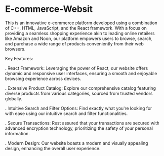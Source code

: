 # E-commerce-Websit
This is an innovative e-commerce platform developed using a combination of C++, HTML, JavaScript, and the React framework. With a focus on providing a seamless shopping experience akin to leading online retailers like Amazon and Noon, our platform empowers users to browse, search, and purchase a wide range of products conveniently from their web browsers.

Key Features:

. React Framework: Leveraging the power of React, our website offers dynamic and responsive user interfaces, ensuring a smooth and enjoyable browsing experience across devices.

. Extensive Product Catalog: Explore our comprehensive catalog featuring diverse products from various categories, sourced from trusted vendors globally.

. Intuitive Search and Filter Options: Find exactly what you're looking for with ease using our intuitive search and filter functionalities.

. Secure Transactions: Rest assured that your transactions are secured with advanced encryption technology, prioritizing the safety of your personal information.

. Modern Design: Our website boasts a modern and visually appealing design, enhancing the overall user experience.
